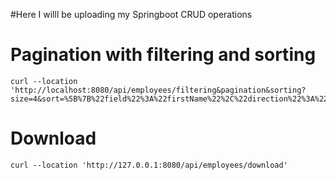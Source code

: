 #Here I willl be uploading my Springboot CRUD operations

# Pagination with filtering and sorting
```
curl --location 'http://localhost:8080/api/employees/filtering&pagination&sorting?size=4&sort=%5B%7B%22field%22%3A%22firstName%22%2C%22direction%22%3A%22desc%22%7D%5D&salary=70000&birth_year=1987&page=0'

```

# Download 
```dtd
curl --location 'http://127.0.0.1:8080/api/employees/download'
```